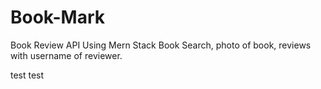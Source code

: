 # Book-Mark
Book Review API Using Mern Stack
Book Search, photo of book, reviews with username of reviewer.


test test 